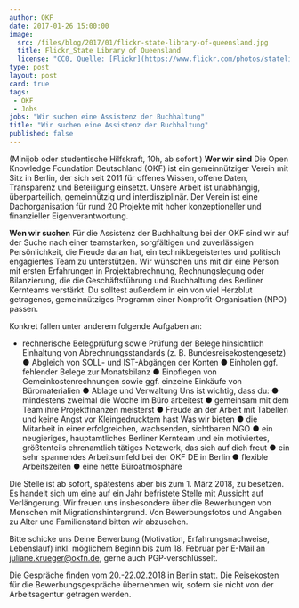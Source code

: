 ```yaml
---
author: OKF
date: 2017-01-26 15:00:00
image:
  src: /files/blog/2017/01/flickr-state-library-of-queensland.jpg
  title: Flickr_State Library of Queensland
  license: "CC0, Quelle: [Flickr](https://www.flickr.com/photos/statelibraryqueensland/3219069891/in/photolist-5Uszk2-9uR1dn-8njtj3-ajsBLH-bFoYtX-fmHa3L-fcvwEM-6Rs7a9-8amQJJ-dWXUzG-cqAKgJ-hKCuvT-qoHkXL-9D3vSu-8rWEFV-cL1xu1-6Ro4c6-6Ro3HX-8nYiep-6o6cpV-6pAPsT-6bJirV-9nw5zW-ecrAZB-c4cVC7-hHPTBe-dcE2YL-9WeSMp-cKXUgN-64ESGS-fepHQ1-qrf3jr-bUr4os-ec3yXd-bsu6Co-9M5sip-8o2y1s-8njtAL-8njs8S-dWXV4w-5J7Q2k-qh8Dht-8ngjUD-8vNAMa-4i7B9z-6pEXQf-5SGTuA-9s7jAX-8njsXS-ek1kNh)"
type: post
layout: post
card: true
tags:
 - OKF
 - Jobs
jobs: "Wir suchen eine Assistenz der Buchhaltung"
title: "Wir suchen eine Assistenz der Buchhaltung"
published: false
---
```


(Minijob oder studentische Hilfskraft, 10h, ab sofort )
**Wer wir sind**
Die Open Knowledge Foundation Deutschland (OKF) ist ein gemeinnütziger Verein mit Sitz in
Berlin, der sich seit 2011 für offenes Wissen, offene Daten, Transparenz und Beteiligung
einsetzt. Unsere Arbeit ist unabhängig, überparteilich, gemeinnützig und interdisziplinär. Der
Verein ist eine Dachorganisation für rund 20 Projekte mit hoher konzeptioneller und
finanzieller Eigenverantwortung.

**Wen wir suchen**
Für die Assistenz der Buchhaltung bei der OKF sind wir auf der Suche nach einer teamstarken,
sorgfältigen und zuverlässigen Persönlichkeit, die Freude daran hat, ein technikbegeistertes
und politisch engagiertes Team zu unterstützen. Wir wünschen uns mit dir eine Person mit
ersten Erfahrungen in Projektabrechnung, Rechnungslegung oder Bilanzierung, die die
Geschäftsführung und Buchhaltung des Berliner Kernteams verstärkt. Du solltest außerdem in
ein von viel Herzblut getragenes, gemeinnütziges Programm einer Nonprofit-Organisation
(NPO) passen.

Konkret fallen unter anderem folgende Aufgaben an:
- rechnerische Belegprüfung sowie Prüfung der Belege hinsichtlich Einhaltung von
Abrechnungsstandards (z. B. Bundesreisekostengesetz)
● Abgleich von SOLL- und IST-Abgängen der Konten
● Einholen ggf. fehlender Belege zur Monatsbilanz
● Einpflegen von Gemeinkostenrechnungen sowie ggf. einzelne Einkäufe von
Büromaterialien
● Ablage und Verwaltung
Uns ist wichtig, dass du:
● mindestens zweimal die Woche im Büro arbeitest
● gemeinsam mit dem Team ihre Projektfinanzen meisterst
● Freude an der Arbeit mit Tabellen und keine Angst vor Kleingedrucktem hast
Was wir bieten
● die Mitarbeit in einer erfolgreichen, wachsenden, sichtbaren NGO
● ein neugieriges, hauptamtliches Berliner Kernteam und ein motiviertes, größtenteils
ehrenamtlich tätiges Netzwerk, das sich auf dich freut
● ein sehr spannendes Arbeitsumfeld bei der OKF DE in Berlin
● flexible Arbeitszeiten
● eine nette Büroatmosphäre

Die Stelle ist ab sofort, spätestens aber bis zum 1. März 2018, zu besetzen. Es handelt sich um
eine auf ein Jahr befristete Stelle mit Aussicht auf Verlängerung.
Wir freuen uns insbesondere über die Bewerbungen von Menschen mit
Migrationshintergrund. Von Bewerbungsfotos und Angaben zu Alter und Familienstand bitten
wir abzusehen.

Bitte schicke uns Deine Bewerbung (Motivation, Erfahrungsnachweise, Lebenslauf) inkl.
möglichem Beginn bis zum 18. Februar per E-Mail an juliane.krueger@okfn.de, gerne auch
PGP-verschlüsselt.

Die Gespräche finden vom 20.-22.02.2018 in Berlin statt. Die Reisekosten für die
Bewerbungsgespräche übernehmen wir, sofern sie nicht von der Arbeitsagentur getragen
werden.
